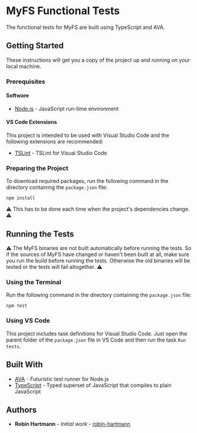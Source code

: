 # MyFS Functional Tests

The functional tests for MyFS are built using TypeScript and AVA.

## Getting Started

These instructions will get you a copy of the project up and running on your local machine.

### Prerequisites

#### Software

* [Node.js](https://nodejs.org) - JavaScript run-time environment

#### VS Code Extensions

This project is intended to be used with Visual Studio Code and the following extensions are recommended:

* [TSLint](https://marketplace.visualstudio.com/items?itemName=eg2.tslint) - TSLint for Visual Studio Code

### Preparing the Project

To download required packages, run the following command in the directory containing the `package.json` file:

```node
npm install
```

⚠️ This has to be done each time when the project's dependencies change. ⚠️

## Running the Tests

⚠️ The MyFS binaries are not built automatically before running the tests. So if the sources of MyFS have changed or haven't been built at all, make sure you run the build before running the tests. Otherwise the old binaries will be tested or the tests will fail altogether. ⚠️

### Using the Terminal

Run the following command in the directory containing the `package.json` file:

```node
npm test
```

### Using VS Code

This project includes task definitions for Visual Studio Code. Just open the parent folder of the `package.json` file in VS Code and then run the task `Run tests`.

## Built With

* [AVA](https://github.com/avajs/ava) - Futuristic test runner for Node.js
* [TypeScript](https://www.typescriptlang.org/) - Typed superset of JavaScript that compiles to plain JavaScript

## Authors

* **Robin Hartmann** - *Initial work* - [robin-hartmann](https://github.com/robin-hartmann)
